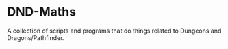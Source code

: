 # DND-Maths
A collection of scripts and programs that do things related to Dungeons and Dragons/Pathfinder.
